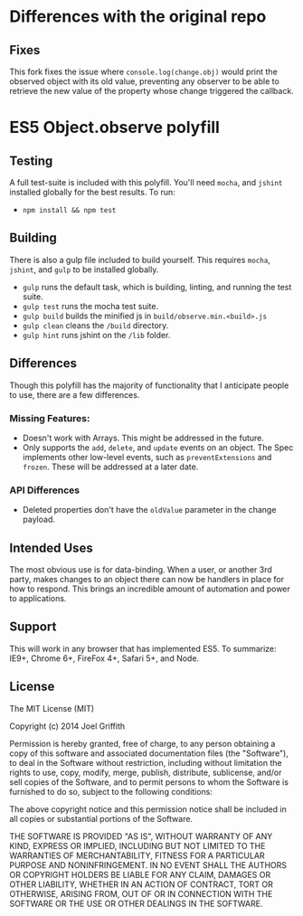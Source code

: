 # Differences with the original repo
## Fixes
This fork fixes the issue where `console.log(change.obj)` would print the observed object with its old value, preventing any observer to be able to retrieve the new value of the property whose change triggered the callback.

# ES5 Object.observe polyfill
## Testing
A full test-suite is included with this polyfill. You'll need `mocha`, and `jshint` installed globally for the best results. To run:

- `npm install && npm test`

## Building
There is also a gulp file included to build yourself. This requires `mocha`, `jshint`, and `gulp` to be installed globally.

- `gulp` runs the default task, which is building, linting, and running the test suite.
- `gulp test` runs the mocha test suite.
- `gulp build` builds the minified js in `build/observe.min.<build>.js`
- `gulp clean` cleans the `/build` directory.
- `gulp hint` runs jshint on the `/lib` folder.

## Differences
Though this polyfill has the majority of functionality that I anticipate people to use, there are a few differences.

### Missing Features:
- Doesn't work with Arrays. This might be addressed in the future.
- Only supports the `add`, `delete`, and `update` events on an object. The Spec implements other low-level events, such as `preventExtensions` and `frozen`. These will be addressed at a later date.

### API Differences
- Deleted properties don't have the `oldValue` parameter in the change payload.

## Intended Uses
The most obvious use is for data-binding. When a user, or another 3rd party, makes changes to an object there can now be handlers in place for how to respond. This brings an incredible amount of automation and power to applications.

## Support
This will work in any browser that has implemented ES5. To summarize: IE9+, Chrome 6+, FireFox 4+, Safari 5+, and Node.

## License
The MIT License (MIT)

Copyright (c) 2014 Joel Griffith

Permission is hereby granted, free of charge, to any person obtaining a copy
of this software and associated documentation files (the "Software"), to deal
in the Software without restriction, including without limitation the rights
to use, copy, modify, merge, publish, distribute, sublicense, and/or sell
copies of the Software, and to permit persons to whom the Software is
furnished to do so, subject to the following conditions:

The above copyright notice and this permission notice shall be included in
all copies or substantial portions of the Software.

THE SOFTWARE IS PROVIDED "AS IS", WITHOUT WARRANTY OF ANY KIND, EXPRESS OR
IMPLIED, INCLUDING BUT NOT LIMITED TO THE WARRANTIES OF MERCHANTABILITY,
FITNESS FOR A PARTICULAR PURPOSE AND NONINFRINGEMENT. IN NO EVENT SHALL THE
AUTHORS OR COPYRIGHT HOLDERS BE LIABLE FOR ANY CLAIM, DAMAGES OR OTHER
LIABILITY, WHETHER IN AN ACTION OF CONTRACT, TORT OR OTHERWISE, ARISING FROM,
OUT OF OR IN CONNECTION WITH THE SOFTWARE OR THE USE OR OTHER DEALINGS IN
THE SOFTWARE.
